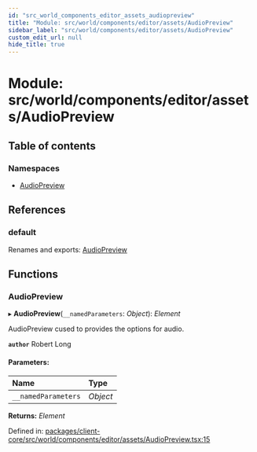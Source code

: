 ```yaml
---
id: "src_world_components_editor_assets_audiopreview"
title: "Module: src/world/components/editor/assets/AudioPreview"
sidebar_label: "src/world/components/editor/assets/AudioPreview"
custom_edit_url: null
hide_title: true
---
```


# Module: src/world/components/editor/assets/AudioPreview

## Table of contents

### Namespaces

- [AudioPreview](src_world_components_editor_assets_audiopreview.audiopreview.md)

## References

### default

Renames and exports: [AudioPreview](src_world_components_editor_assets_audiopreview.md#audiopreview)

## Functions

### AudioPreview

▸ **AudioPreview**(`__namedParameters`: *Object*): *Element*

AudioPreview cused to provides the options for audio.

**`author`** Robert Long

#### Parameters:

| Name | Type |
| :------ | :------ |
| `__namedParameters` | *Object* |

**Returns:** *Element*

Defined in: [packages/client-core/src/world/components/editor/assets/AudioPreview.tsx:15](https://github.com/xr3ngine/xr3ngine/blob/7e8e151f1/packages/client-core/src/world/components/editor/assets/AudioPreview.tsx#L15)
